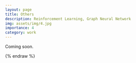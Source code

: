 ```yaml
---
layout: page
title: Others
description: Reinforcement Learning, Graph Neural Network
img: assets/img/4.jpg
importance: 4
category: work
---
```


Coming soon.


{% endraw %}
